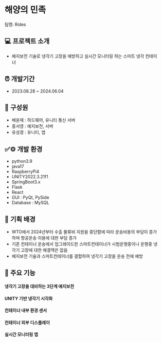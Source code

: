 # 해양의 민족
팀명: Rides

## 💻 프로젝트 소개
- 예지보전 기술로 냉각기 고장을 예방하고 실시간 모니터링 하는 스마트 냉각 컨테이너

## ⏰ 개발기간
- 2023.08.28 ~ 2024.06.04

## 🙋 구성원
- 배윤재 : 하드웨어, 유니티 통신 서버
- 홍서영 : 예지보전, 서버
- 유성경 : 유니티, 앱

## ✅⚙️ 개발 환경
- python3.9
- java17
- RaspberryPi4
- UNITY2022.3.21f1
- SpringBoot3.x
- Flask
- React
- GUI : PyQt, PySide
- Database : MySQL

## 📃 기획 배경
- WTO에서 2024년부터 수출 물류비 지원을 중단함에 따라 운송비용의 부담이 증가하며 항공운송 이용에 대한 부담 증가
- 기존 컨테이너 운송에서 업그레이드한 스마트컨테이너가 시범운행중이나 운행중 냉각기 고장에 대한 해결책은 없음
- 예지보전 기술과 스마트컨테이너를 결합하여 냉각기 고장을 운송 전에 예방

## 📌 주요 기능
#### 냉각기 고장을 대비하는 3단계 예지보전
#### UNITY 기반 냉각기 시각화
#### 컨테이너 내부 환경 센서
#### 컨테이너 외부 디스플레이
#### 실시간 모니터링 앱
